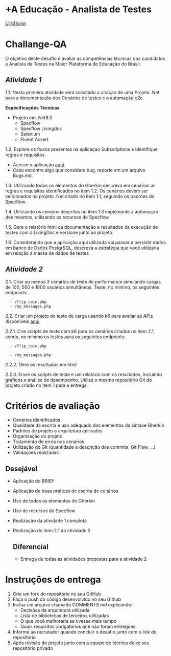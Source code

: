+A Educação - Analista de Testes
===================

[![N|Solid](https://maisaedu.com.br/hubfs/site-grupo-a/logo-mais-a-educacao.svg)](https://maisaedu.com.br/) 

# Challange-QA

O objetivo deste desafio é avaliar as competências técnicas dos candidatos a Analista de Testes na Maior Plataforma de Educação do Brasil.

## _Atividade 1_
1.1.  Nesta primeira atividade será solicitado a criaçao de uma Projeto .Net para a documentação dos Cenários de testes e a automação e2e. 

**Especificações Técnicas**
- Projeto em .Net8.0
  - Specflow
  - Specflow Livingdoc
  - Selenium
  - Fluent Assert

1.2. Explore os fluxos presentes na aplicaçao Subscriptions e identifique regras e requisitos.
   - Acesse a aplicação [aqui](https://developer.grupoa.education/subscription).
   - Caso encontre algo que considere bug, reporte em um arquivo Bugs.md.
     
1.3. Utilizando todos os elementos do Gherkin descreva em cenários as regras e requisitos identificados no item 1.2. Os cenários devem ser versionados no projeto .Net criado no item 1.1, seguindo os padrões do Specflow.

1.4. Utilizando os cenáros descritos no item 1.3 implemente a automação dos mesmos, utilizando os recursos do Specflow.

1.5. Gere o relatório html da documentação e resultados da execução de testes com o LivingDoc e versione junto ao projeto.

1.6. Considerando que a aplicação aqui utilizada vai passar a persistir dados  em banco de Dados PostgrSQL, descreva a estratégia que você utilizaria em relação a massa de dados de testes

   ## _Atividade 2_  
2.1. Criar ao menos 3 cenários de teste de performance simulando cargas de 100, 500 e 1000 usuários simultâneos.
    Teste, no mínimo, os seguintes endpoints:
    
      - /flip_coin.php      
      - /my_messages.php
      
2.2. Criar um projeto de teste de carga usando k6 para avaliar as APIs disponíveis [aqui](https://test.k6.io/).

  2.2.1. Crie scripts de teste com k6 para os cenários criados no item 2.1, sendo, no mínimo os testes para os seguintes endpoints:
    
      - /flip_coin.php
      
      - /my_messages.php

  2.2.2. Gere os resultados em html
  
  2.2.3. Envie os scripts de teste e um relatório com os resultados, incluindo gráficos e análise de desempenho.
Utilize o mesmo repositório Git do projeto criado no item 1 para a entrega.

# Critérios de avaliação
- Cenários identificados
- Qualidade da escrita e uso adequado dos elementos da sintaxe Gherkin
- Padrões de projeto e arquitetura aplicados
- Organização do projeto
- Tratamento de erros nos cenários
- Utilização do Git (quantidade e descrição dos commits, Git Flow, ...)
- Validações realizadas

## Desejável
- Aplicação do BRIEF
- Aplicação de boas práticas de escrita de cenários
- Uso de todos os elementos do Gherkin
- Uso de recursos do Specflow
- Realização da atividade 1 completa
- Realização do item 2.1 da atividade 2

  ## Diferencial
  - Entrega de todas as atividades propostas para a atividade 2

# Instruções de entrega
1. Crie um fork do repositório no seu GitHub
2. Faça o push do código desenvolvido no seu Github
3. Inclua um arquivo chamado COMMENTS.md explicando:
    - Decisões da arquitetura utilizada
    - Lista de bibliotecas de terceiros utilizadas
    - O que você melhoraria se tivesse mais tempo
    - Quais requisitos obrigatórios que não foram entregues
4. Informe ao recrutador quando concluir o desafio junto com o link do repositório
5. Após revisão do projeto junto com a equipe de técnica deixe seu repositório privado
